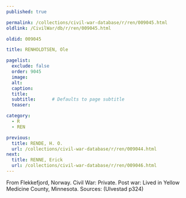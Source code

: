 ```yaml
---
published: true

permalink: /collections/civil-war-database/r/ren/009045.html
oldlink: /CivilWar/db/r/ren/009045.html

oldid: 009045

title: RENHOLDTSEN, Ole

pagelist:
  exclude: false
  order: 9045
  image: 
  alt:
  caption:
  title:
  subtitle:      # Defaults to page subtitle
  teaser:

category: 
  - R 
  - REN

previous:
  title: RENDE, H. O.
  url: /collections/civil-war-database/r/ren/009044.html  
next:
  title: RENNE, Erick
  url: /collections/civil-war-database/r/ren/009046.html   
---
```

From Flekkefjord, Norway. Civil War: Private. Post war: Lived in Yellow Medicine County, Minnesota. Sources: (Ulvestad p324)
